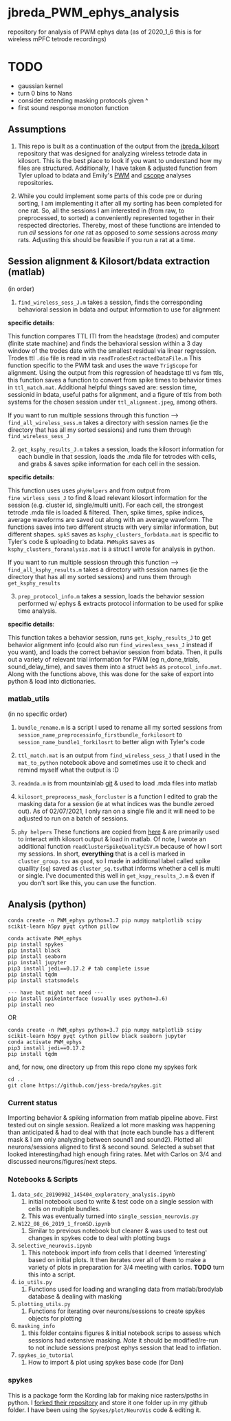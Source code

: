# jbreda_PWM_ephys_analysis

repository for analysis of PWM ephys data (as of 2020_1_6 this is for wireless mPFC tetrode recordings)

# TODO
* gaussian kernel
* turn 0 bins to Nans
* consider extending masking protocols given ^
* first sound response monoton function

## Assumptions

1. This repo is built as a continuation of the output from the [jbreda_kilsort](https://github.com/Brody-Lab/jbreda_kilosort) repository that was designed for analyzing wireless tetrode data in kilosort. This is the best place to look if you want to understand how my files are structured. Additionally, I have taken & adjusted function from Tyler upload to bdata and Emily's [PWM](https://github.com/Brody-Lab/emilyjanedennis_PWManalysis/blob/master/find_wireless_sess.m) and [cscope](https://github.com/Brody-Lab/cscope) analyses repositories.

2. While you could implement some parts of this code pre or during sorting, I am implementing it after all my sorting has been completed for one rat. So, all the sessions I am interested in (from raw, to preprocessed, to sorted) a conveniently represented together in their respected directories. Thereby, most of these functions are intended to run *all* sessions for *one* rat as opposed to *some* sessions across *many* rats. Adjusting this should be feasible if you run a rat at a time.


## Session alignment & Kilosort/bdata extraction (matlab)
(in order)
1. `find_wireless_sess_J.m` takes a session, finds the corresponding behavioral session in bdata and output information to use for alignment

  **specific details**:

  This function compares TTL ITI from the headstage (trodes) and computer (finite state machine) and finds the behavioral session within a 3 day window of the trodes date with the smallest residual via linear regression. Trodes ttl `.dio` file is read in via `readTrodesExtractedDataFile.m` This function specific to the PWM task and uses the wave `TrigScope` for alignment. Using the output from this regression of headstage ttl vs fsm ttls, this function saves a function to convert from spike times to behavior times in `ttl_match.mat`. Additional helpful things saved are: session time, sessionid in bdata, useful paths for alignment, and a figure of ttls from both systems for the chosen session under `ttl_alignment.jpeg`, among others.

  If you want to run multiple sessions through this function --> `find_all_wireless_sess.m` takes a directory with session names (ie the directory that has all my sorted sessions) and runs them through `find_wireless_sess_J`


2. `get_ksphy_results_J.m` takes a session, loads the kilosort information for each bundle in that session, loads the .mda file for tetrodes with cells, and grabs & saves spike information for each cell in the session.

  **specific details**:

  This function uses uses `phyHelpers` and  from output from `fine_wirless_sess_J` to find & load relevant kilosort information for the session (e.g. cluster id, single/multi unit). For each cell, the strongest tetrode .mda file is loaded & filtered. Then, spike times, spike indices, average waveforms are saved out along with an average waveform. The functions saves into two different structs with very similar information, but different shapes. `spkS` saves as `ksphy_clusters_forbdata.mat` is specific to Tyler's code & uploading to bdata. `PWMspkS` saves as `ksphy_clusters_foranalysis.mat` is a struct I wrote for analysis in python.

  If you want to run multiple sessiosn through this function --> `find_all_ksphy_results.m` takes a directory with session names (ie the directory that has all my sorted sessions) and runs them through `get_ksphy_results`

3. `prep_protocol_info.m` takes a session, loads the behavior session performed w/ ephys & extracts protocol information to be used for spike time analysis.

  **specific details**:

  This function takes a behavior session, runs `get_ksphy_results_J` to get behavior alignment info (could also run `find_wiresless_sess_J` instead if you want), and loads the correct behavior session from bdata. Then, it pulls out a variety of relevant trial information for PWM (eg n_done_trials, sound_delay_time), and saves them into a struct `behS` as `protocol_info.mat`. Along with the functions above, this was done for the sake of export into python & load into dictionaries.

### matlab_utils
(in no specific order)
1. `bundle_rename.m` is a script I used to rename all my sorted sessions from `session_name_preprocessinfo_firstbundle_forkilosort` to `session_name_bundle1_forkilosrt` to better align with Tyler's code
2.  `ttl_match.mat` is an output from `find_wireless_sess_J` that I used in the `mat_to_python` notebook above and sometimes use it to check and remind myself what the output is :D

3. `readmda.m` is from mountainlab [git](https://github.com/flatironinstitute/mountainlab/tree/master/matlab/mdaio) & used to load .mda files into matlab

4. `kilosort_preprocess_mask_forcluster` is a function I edited to grab the masking data for a session (ie at what indices was the bundle zeroed out). As of 02/07/2021, I only ran on a single file and it will need to be adjusted to run on a batch of sessions.

5. `phy helpers` These functions are copied from [here](https://github.com/cortex-lab/spikes/tree/master/preprocessing/phyHelpers) & are primarily used to interact with kilosort output & load in matlab. Of note, I wrote an additional function `readClusterSpikeQualityCSV.m` because of how I sort my sessions. In short, **everything** that is a cell is marked in `cluster_group.tsv` as `good`, so I made in additional label called spike quaility (`sq`) saved as `cluster_sq.tsv`that informs whether a cell is multi or single. I've documented this well in `get_kspy_results_J.m` & even if you don't sort like this, you can use the function.


## Analysis (python)
```
conda create -n PWM_ephys python=3.7 pip numpy matplotlib scipy scikit-learn h5py pyqt cython pillow

conda activate PWM_ephys
pip install spykes
pip install black
pip install seaborn
pip install jupyter
pip3 install jedi==0.17.2 # tab complete issue
pip install tqdm
pip install statsmodels

--- have but might not need ---
pip install spikeinterface (usually uses python=3.6)
pip install neo
```

OR

```
conda create -n PWM_ephys python=3.7 pip numpy matplotlib scipy scikit-learn h5py pyqt cython pillow black seaborn jupyter
conda activate PWM_ephys
pip3 install jedi==0.17.2
pip install tqdm

```

and, for now, one directory up from this repo clone my spykes fork
```
cd ..
git clone https://github.com/jess-breda/spykes.git
```

### Current status
Importing behavior & spiking information from matlab pipeline above. First tested out on single session. Realized a lot more masking was happening than anticipated & had to deal with that (note each bundle has a different mask & I am only analyzing between sound1 and sound2). Plotted all neurons/sessions aligned to first & second sound. Selected a subset that looked interesting/had high enough firing rates. Met with Carlos on 3/4 and discussed neurons/figures/next steps.

### Notebooks & Scripts
1. `data_sdc_20190902_145404_exploratory_analysis.ipynb`
   1. initial notebook used to write & test code on a single session with cells on multiple bundles.
   2. This was eventually turned into `single_session_neurovis.py`
2. `W122_08_06_2019_1_fromSD.ipynb`
   1. Similar to previous notebook but cleaner & was used to test out changes in spykes code to deal with plotting bugs
3. `selective_neurovis.ipynb`
   1. This notebook import info from cells that I deemed 'interesting' based on initial plots. It then iterates over all of them to make a variety of plots in preparation for 3/4 meeting with carlos. **TODO** turn this into a script.
4. `io_utils.py`
   1. Functions used for loading and wrangling data from matlab/brodylab database & dealing with masking
5. `plotting_utils.py`
   1. Functions for iterating over neurons/sessions to create spykes objects for plotting
6. `masking_info`
   1. this folder contains figures & initial notebook scrips to assess which sessions had extensive masking. *Note* it should be modified/re-run to not include sessions pre/post ephys session that lead to inflation.
7. `spykes_io_tutorial`
   1. How to import & plot using spykes base code (for Dan)

### spykes
This is a package form the Kording lab for making nice rasters/psths in python. I [forked their repository](https://github.com/jess-breda/spykes) and store it one folder up in my github folder. I have been using the `Spykes/plot/NeuroVis` code & editing it.
